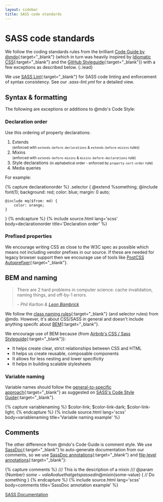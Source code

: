 ```yaml
---
layout: sidebar
title: SASS code standards
---
```


# SASS code standards

We follow the coding standards rules from the brilliant [Code Guide by @mdo](http://codeguide.co/#css){:target="_blank"} (which in turn was heavily inspired by [Idiomatic CSS](https://github.com/necolas/idiomatic-css){:target="_blank"} and the [GitHub Styleguide](http://github.com/styleguide){:target="_blank"}) with a few exceptions as described below.
{:.lead}

We use [SASS Lint](https://github.com/sasstools/sass-lint){:target="_blank"} for SASS code linting and enforcement of syntax consistency. See our *.sass-lint.yml* for a detailed view.


## Syntax & formatting

The following are exceptions or additions to @mdo's Code Style:

### Declaration order

Use this ordering of property declarations:

1. Extends<br/><small>(enforced with `extends-before-declarations` & `extends-before-mixins` rules)</small>
2. Mixins<br/><small>(enforced with `extends-before-mixins` & `mixins-before-declarations` rule)</small>
3. Style declarations <small> (in alphabetical order - enforced by `property-sort-order` rule)</small>
4. Media queries

For example:

{% capture declarationorder %}
.selector {
    @extend %something;
    @include font(1);
    background: red;
    color: blue;
    margin: 0 auto;

    @include mq($from: md) {
        color: orange;
    }
}
{% endcapture %}
{% include source.html lang='scss' body=declarationorder title='Declaration order' %}

### Prefixed properties

We encourage writing CSS as close to the W3C spec as possible which means not including vendor prefixes in our source. If these are needed for legacy browser support then we encourage use of tools like [PostCSS Autoprefixer](https://github.com/postcss/autoprefixer){:target="_blank"}.


## BEM and naming

<blockquote class="quote">
    <p>There are 2 hard problems in computer science: cache invalidation, naming things, and off-by-1 errors.</p>
    <footer>
        - <cite>Phil Karlton &amp; <a href="https://twitter.com/secretGeek/status/7269997868" target="_blank" rel="external">Leon Bambrick</a></cite>
    </footer>
</blockquote>

We follow the [class naming rules](http://codeguide.co/#css-classes){:target="_blank"} (and selector rules) from @mdo. However, it's about CSS/SASS in general and doesn't include anything specifc about [BEM](http://getbem.com/introduction/){:target="_blank"}.

We encourage use of BEM because (from [Airbnb's CSS / Sass Styleguide](https://github.com/airbnb/css#oocss-and-bem){:target="_blank"}):

- It helps create clear, strict relationships between CSS and HTML
- It helps us create reusable, composable components
- It allows for less nesting and lower specificity
- It helps in building scalable stylesheets

### Variable naming

Variable names should follow the [general-to-specific approach](http://webdesign.tutsplus.com/tutorials/htmlcss-tutorials/quick-tip-name-your-sass-variables-modularly/){:target="_blank"} as suggested on [SASS's Code Style Guide](http://sass-lang.com/styleguide/code){:target="_blank"}.

{% capture variablenaming %}
$color-link;
$color-link-dark;
$color-link-light;
{% endcapture %}
{% include source.html lang='scss' body=variablenaming title='Variable naming example' %}


## Comments

The other difference from @mdo's Code Guide is comment style. We use [SassDoc](http://sassdoc.com/){:target="_blank"} to auto-generate documentation from our comments, so we use [SassDoc annotations](http://sassdoc.com/annotations/){:target="_blank"} and [file-level annotations](http://sassdoc.com/file-level-annotations/){:target="_blank"}:

{% capture comments %}
/// This is the description of a mixin
/// @param {Number} $some-vale A value that gets passed in
@mixin($some-value) {
    // Do something
}
{% endcapture %}
{% include source.html lang='scss' body=comments title='SassDoc annotation example' %}

<a href="{{ site.baseurl }}{% link technical/sass/documentation/index.md %}" class="btn btn--primary">SASS Documentation</a>
